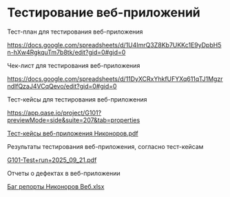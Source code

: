 # Тестирование веб-приложений


Тест-план для тестирования веб-приложения

https://docs.google.com/spreadsheets/d/1U4ImrQ3Z8Kb7UKKc1E9yDpbH5n-hXw4RgkquTm7b8tk/edit?gid=0#gid=0


Чек-лист для тестирования веб-приложения

https://docs.google.com/spreadsheets/d/11DyXCRxYhkfUFYXq611qTJ1MgzrndlfQzaJ4VCqQevo/edit?gid=0#gid=0


Тест-кейсы для тестирования веб-приложения

https://app.qase.io/project/G101?previewMode=side&suite=207&tab=properties

[Тест-кейсы веб-приложения Никоноров.pdf](https://github.com/user-attachments/files/22393520/-.-.pdf)


Результаты тестирования веб-приложения, согласно тест-кейсам

[G101-Test+run+2025_09_21.pdf](https://github.com/user-attachments/files/22453624/G101-Test%2Brun%2B2025_09_21.pdf)


Отчеты о дефектах в веб-приложении

[Баг репорты Никоноров Веб.xlsx](https://github.com/user-attachments/files/22453627/default.xlsx)
